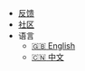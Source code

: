 - [反馈](https://github.com/csplink/csp/issues)
- [社区](/zh-hans/about/contact)
- 语言
  - [:uk: English](/)
  - [:cn: 中文](/zh-hans/)
